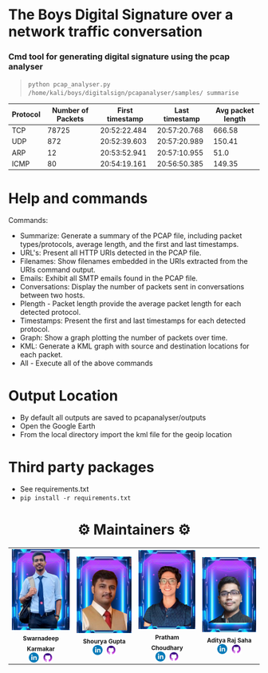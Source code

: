 # The Boys Digital Signature over a network traffic conversation

### Cmd tool for generating digital signature using the pcap analyser 

> ```python pcap_analyser.py /home/kali/boys/digitalsign/pcapanalyser/samples/ summarise```
> 
| Protocol | Number of Packets | First timestamp | Last timestamp | Avg packet length |
|----------|-------------------|-----------------|----------------|-------------------|
| TCP | 78725 | 20:52:22.484 | 20:57:20.768 | 666.58 |
| UDP | 872 | 20:52:39.603 | 20:57:20.989 | 150.41 |
| ARP | 12 | 20:53:52.941 | 20:57:10.955 | 51.0 |
| ICMP | 80 | 20:54:19.161 | 20:56:50.385 | 149.35 |


# Help and commands
Commands:
-  Summarize: Generate a summary of the PCAP file, including packet types/protocols, average length, and the first and last timestamps.
-    URL's: Present all HTTP URIs detected in the PCAP file.
-    Filenames: Show filenames embedded in the URIs extracted from the URIs command output.
-    Emails: Exhibit all SMTP emails found in the PCAP file.
-    Conversations: Display the number of packets sent in conversations between two hosts.
-    Plength - Packet length provide the average packet length for each detected protocol.
-    Timestamps: Present the first and last timestamps for each detected protocol.
-    Graph: Show a graph plotting the number of packets over time.
-    KML: Generate a KML graph with source and destination locations for each packet.
-    All - Execute all of the above commands

# Output Location
- By default all outputs are saved to pcapanalyser/outputs
- Open the Google Earth
- From the local directory import the kml file for the geoip location
# Third party packages
- See requirements.txt
- ```pip install -r requirements.txt```

<h1 align="center">⚙ Maintainers ⚙</h1>

<table align="center">
  <tbody><tr>
    
 <td align="center"><img alt="Swarnadeep" src="https://raw.githubusercontent.com/ShouryaBrahmastra/ShouryaBrahmastra/master/assets/s_git.png" width="130px;"><br><sub><b>
 Swarnadeep Karmakar </b></sub><br>
<a href="https://www.linkedin.com/in/swarnadeep-karmakar/" target="_blank"><img align="center"  src="https://raw.githubusercontent.com/ShouryaBrahmastra/ShouryaBrahmastra/master/assets/link.png" alt="Linkedin" height="20" width="20" /></a>&nbsp&nbsp<a href="https://github.com/Swarnadeep-Karmakar" target="_blank"><img align="center"  src="https://raw.githubusercontent.com/ShouryaBrahmastra/ShouryaBrahmastra/master/assets/github%20coloured.png" alt="Github" height="20" width="20" /></a><nbsp></td></a></td>

 <td align="center"><img alt="" src="https://raw.githubusercontent.com/ShouryaBrahmastra/ShouryaBrahmastra/master/assets/Shourya.png" width="130px;"><br><sub><b>
 Shourya Gupta </b></sub><br>
<a href="https://www.linkedin.com/in/shourya-gupta-12911721b/" target="_blank"><img align="center"  src="https://raw.githubusercontent.com/ShouryaBrahmastra/ShouryaBrahmastra/master/assets/link.png" alt="Linkedin" height="20" width="20" /></a>&nbsp&nbsp<a href="https://github.com/ShouryaBrahmastra" target="_blank"><img align="center"  src="https://raw.githubusercontent.com/ShouryaBrahmastra/ShouryaBrahmastra/master/assets/github%20coloured.png" alt="Github" height="20" width="20" /></a><nbsp></td></a></td>

 <td align="center"><img alt="Pratham" src="https://raw.githubusercontent.com/ShouryaBrahmastra/ShouryaBrahmastra/master/assets/p_git.png" width="130px;"><br><sub><b>
 Pratham Choudhary </b></sub><br>
<a href="https://www.linkedin.com/in/pratham-choudhary-5b6b431b2/" target="_blank"><img align="center"  src="https://raw.githubusercontent.com/ShouryaBrahmastra/ShouryaBrahmastra/master/assets/link.png" alt="Linkedin" height="20" width="20" /></a>&nbsp&nbsp<a href="https://github.com/choudhary-pratham" target="_blank"><img align="center"  src="https://raw.githubusercontent.com/ShouryaBrahmastra/ShouryaBrahmastra/master/assets/github%20coloured.png" alt="Github" height="20" width="20" /></a><nbsp></td></a></td>

<td align="center"><img alt="ARS" src="https://raw.githubusercontent.com/ShouryaBrahmastra/ShouryaBrahmastra/master/assets/ars_git.png" width="130px;"><br><sub><b>
 Aditya Raj Saha</b></sub><br>
<a href="https://www.linkedin.com/in/aditya-raj-saha-831977212/" target="_blank"><img align="center"  src="https://raw.githubusercontent.com/ShouryaBrahmastra/ShouryaBrahmastra/master/assets/link.png" alt="Linkedin" height="20" width="20" /></a>&nbsp&nbsp<a href="https://github.com/AdityaRajSaha" target="_blank"><img align="center"  src="https://raw.githubusercontent.com/ShouryaBrahmastra/ShouryaBrahmastra/master/assets/github%20coloured.png" alt="Github" height="20" width="20" /></a><nbsp></td></a></td>
</tr>
</tbody></table>
